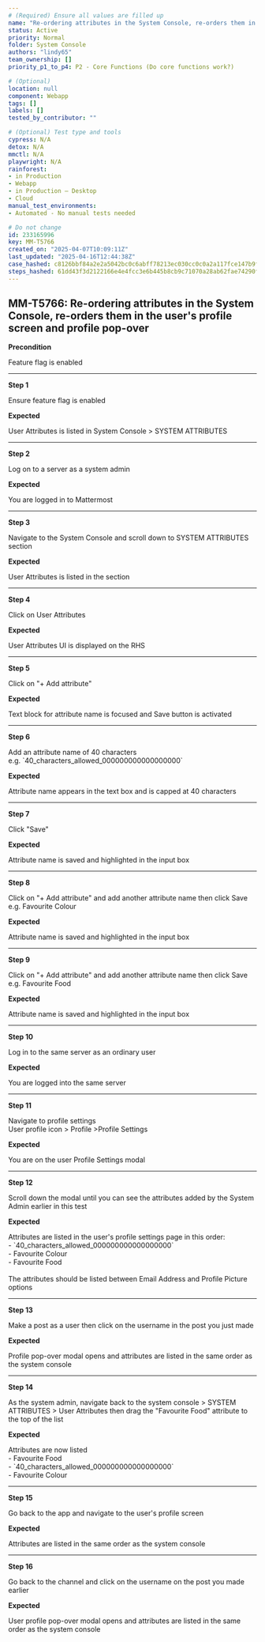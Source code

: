```yaml
---
# (Required) Ensure all values are filled up
name: "Re-ordering attributes in the System Console, re-orders them in the user's profile screen and profile pop-over"
status: Active
priority: Normal
folder: System Console
authors: "lindy65"
team_ownership: []
priority_p1_to_p4: P2 - Core Functions (Do core functions work?)

# (Optional)
location: null
component: Webapp
tags: []
labels: []
tested_by_contributor: ""

# (Optional) Test type and tools
cypress: N/A
detox: N/A
mmctl: N/A
playwright: N/A
rainforest:
- in Production
- Webapp
- in Production — Desktop
- Cloud
manual_test_environments:
- Automated - No manual tests needed

# Do not change
id: 233165996
key: MM-T5766
created_on: "2025-04-07T10:09:11Z"
last_updated: "2025-04-16T12:44:38Z"
case_hashed: c8126bbf84a2e2a5042bc0c6abff78213ec030cc0c0a2a117fce147b9f3674c412dca68267de5be3c18b0001b95e5a26
steps_hashed: 61dd43f3d2122166e4e4fcc3e6b445b8cb9c71070a28ab62fae74290f5237b6e9c6ddfb1410d528d82135a8305b228c7
---
```


<!-- (Auto-generated) Based on frontmatter's "key" and "name" -->

## MM-T5766: Re-ordering attributes in the System Console, re-orders them in the user's profile screen and profile pop-over

**Precondition**

Feature flag is enabled

---

**Step 1**

Ensure feature flag is enabled

**Expected**

User Attributes is listed in System Console > SYSTEM ATTRIBUTES

---

**Step 2**

Log on to a server as a system admin

**Expected**

You are logged in to Mattermost

---

**Step 3**

Navigate to the System Console and scroll down to SYSTEM ATTRIBUTES section

**Expected**

User Attributes is listed in the section

---

**Step 4**

Click on User Attributes

**Expected**

User Attributes UI is displayed on the RHS

---

**Step 5**

Click on "+ Add attribute"

**Expected**

Text block for attribute name is focused and Save button is activated

---

**Step 6**

Add an attribute name of 40 characters\
e.g. \`40\_characters\_allowed\_000000000000000000\`

**Expected**

Attribute name appears in the text box and is capped at 40 characters

---

**Step 7**

Click "Save"

**Expected**

Attribute name is saved and highlighted in the input box

---

**Step 8**

Click on "+ Add attribute" and add another attribute name then click Save\
e.g. Favourite Colour

**Expected**

Attribute name is saved and highlighted in the input box

---

**Step 9**

Click on "+ Add attribute" and add another attribute name then click Save\
e.g. Favourite Food

**Expected**

Attribute name is saved and highlighted in the input box

---

**Step 10**

Log in to the same server as an ordinary user

**Expected**

You are logged into the same server

---

**Step 11**

Navigate to profile settings\
User profile icon > Profile >Profile Settings

**Expected**

You are on the user Profile Settings modal

---

**Step 12**

Scroll down the modal until you can see the attributes added by the System Admin earlier in this test

**Expected**

Attributes are listed in the user's profile settings page in this order:\
\- \`40\_characters\_allowed\_000000000000000000\`\
\- Favourite Colour\
\- Favourite Food\
\
The attributes should be listed between Email Address and Profile Picture options

---

**Step 13**

Make a post as a user then click on the username in the post you just made

**Expected**

Profile pop-over modal opens and attributes are listed in the same order as the system console

---

**Step 14**

As the system admin, navigate back to the system console > SYSTEM ATTRIBUTES > User Attributes then drag the "Favourite Food" attribute to the top of the list

**Expected**

Attributes are now listed\
\- Favourite Food\
\- \`40\_characters\_allowed\_000000000000000000\`\
\- Favourite Colour

---

**Step 15**

Go back to the app and navigate to the user's profile screen

**Expected**

Attributes are listed in the same order as the system console

---

**Step 16**

Go back to the channel and click on the username on the post you made earlier

**Expected**

User profile pop-over modal opens and attributes are listed in the same order as the system console
